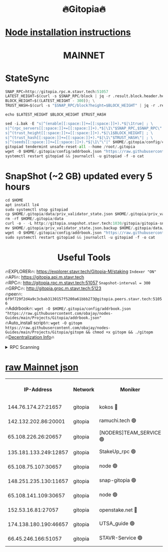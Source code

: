 <h1 align="center"> 🔥Gitopia🔥</h1>

[Node installation instructions](https://github.com/obajay/nodes-Guides/tree/main/Projects/Gitopia)
=

<h1 align="center"> MAINNET</h1>

# StateSync
```python
SNAP_RPC=http://gitopia.rpc.m.stavr.tech:51057
LATEST_HEIGHT=$(curl -s $SNAP_RPC/block | jq -r .result.block.header.height); \
BLOCK_HEIGHT=$((LATEST_HEIGHT - 300)); \
TRUST_HASH=$(curl -s "$SNAP_RPC/block?height=$BLOCK_HEIGHT" | jq -r .result.block_id.hash)

echo $LATEST_HEIGHT $BLOCK_HEIGHT $TRUST_HASH

sed -i.bak -E "s|^(enable[[:space:]]+=[[:space:]]+).*$|\1true| ; \
s|^(rpc_servers[[:space:]]+=[[:space:]]+).*$|\1\"$SNAP_RPC,$SNAP_RPC\"| ; \
s|^(trust_height[[:space:]]+=[[:space:]]+).*$|\1$BLOCK_HEIGHT| ; \
s|^(trust_hash[[:space:]]+=[[:space:]]+).*$|\1\"$TRUST_HASH\"| ; \
s|^(seeds[[:space:]]+=[[:space:]]+).*$|\1\"\"|" $HOME/.gitopia/config/config.toml
gitopiad tendermint unsafe-reset-all --home /root/.gitopia
wget -O $HOME/.gitopia/config/addrbook.json "https://raw.githubusercontent.com/obajay/nodes-Guides/main/Projects/Gitopia/addrbook.json"
systemctl restart gitopiad && journalctl -u gitopiad -f -o cat
```
# SnapShot (~2 GB) updated every 5 hours
```python
cd $HOME
apt install lz4
sudo systemctl stop gitopiad
cp $HOME/.gitopia/data/priv_validator_state.json $HOME/.gitopia/priv_validator_state.json.backup
rm -rf $HOME/.gitopia/data
curl -o - -L http://gitopia.snapshot.stavr.tech:1030/gitopia/gitopia-snap.tar.lz4 | lz4 -c -d - | tar -x -C $HOME/.gitopia --strip-components 2
mv $HOME/.gitopia/priv_validator_state.json.backup $HOME/.gitopia/data/priv_validator_state.json
wget -O $HOME/.gitopia/config/addrbook.json "https://raw.githubusercontent.com/obajay/nodes-Guides/main/Projects/Gitopia/addrbook.json"
sudo systemctl restart gitopiad && journalctl -u gitopiad -f -o cat
```
 <h1 align="center"> Useful Tools</h1>

🔥EXPLORER🔥:      https://explorer.stavr.tech/Gitopia-M/staking  `Indexer "ON"` \
🔥API🔥: 			 		 https://gitopia.api.m.stavr.tech \
🔥RPC🔥:           http://gitopia.rpc.m.stavr.tech:51057              `Snapshot-interval = 300` \
🔥GRPC🔥:          http://gitopia.grpc.m.stavr.tech:5123 \
🔥peer🔥:					 `6f9f729f2d4a9c3cbab3130157f5200a61bbb273@gitopia.peers.stavr.tech:51056` \
🔥Addrbook🔥:    ```wget -O $HOME/.gitopia/config/addrbook.json "https://raw.githubusercontent.com/obajay/nodes-Guides/main/Projects/Gitopia/addrbook.json"``` \
🔥Auto_install script🔥: ```wget -O gitopm https://raw.githubusercontent.com/obajay/nodes-Guides/main/Projects/Gitopia/gitopm && chmod +x gitopm && ./gitopm``` \
🔥[Decentralization Info](https://github.com/obajay/StateSync-snapshots/tree/main/Projects/Gitopia/Decentralization)🔥

<details>
<summary>RPC Scanning</summary>

<h2 align="center"> We scan nodes in real time every 4 hours. And we provide the final result of RPC endpoints.
We cannot influence the operation of these nodes in any way. </h2>


```python
If Voting Power is higher than 0 --> then the Node is a validator of the network and may be subject to attack and be a potential threat to the chain.
```
```python
We marked such validators with a red symbol
```

</details>

[raw Mainnet json](https://rpc-check.gitopm.stavr.tech/gitopm/rpc-gitopm-result.json)
=

<table><tr><th>IP-Address</th><th>Network</th><th>Moniker</th><th>Latest Block Height</th><th>Earliest Block Height</th><th>Catching Up</th><th>Tx Index</th><th>Voting Power</th><th>Scan Time</th></tr><tr><td>144.76.174.27:21657</td><td>gitopia</td><td>kokos 🔴</td><td>11407371</td><td>6071990</td><td>False</td><td>off</td><td>936374</td><td>2023-12-29T13:59:07.957925916UTC</td></tr><tr><td>142.132.202.86:20001</td><td>gitopia</td><td>ramuchi.tech 🟢</td><td>11407369</td><td>6548337</td><td>False</td><td>on</td><td>0</td><td>2023-12-29T13:59:05.264976289UTC</td></tr><tr><td>65.108.226.26:20657</td><td>gitopia</td><td>[NODERS]TEAM_SERVICE 🟢</td><td>11407378</td><td>6846001</td><td>False</td><td>on</td><td>0</td><td>2023-12-29T13:59:25.097422970UTC</td></tr><tr><td>135.181.133.249:12857</td><td>gitopia</td><td>StakeUp_rpc 🟢</td><td>11407369</td><td>8010001</td><td>False</td><td>on</td><td>0</td><td>2023-12-29T13:59:05.602387852UTC</td></tr><tr><td>65.108.75.107:30657</td><td>gitopia</td><td>node 🟢</td><td>11407375</td><td>8802845</td><td>False</td><td>on</td><td>0</td><td>2023-12-29T13:59:16.452240645UTC</td></tr><tr><td>148.251.235.130:11657</td><td>gitopia</td><td>snap-gitopia 🟢</td><td>11407369</td><td>9516001</td><td>False</td><td>on</td><td>0</td><td>2023-12-29T13:59:04.982569435UTC</td></tr><tr><td>65.108.141.109:30657</td><td>gitopia</td><td>node 🟢</td><td>11407369</td><td>10145845</td><td>False</td><td>on</td><td>0</td><td>2023-12-29T13:59:04.744095422UTC</td></tr><tr><td>152.53.16.81:27057</td><td>gitopia</td><td>openstake.net 🔴</td><td>11407348</td><td>10455001</td><td>False</td><td>off</td><td>11150</td><td>2023-12-29T13:58:30.339380454UTC</td></tr><tr><td>174.138.180.190:46657</td><td>gitopia</td><td>UTSA_guide 🟢</td><td>11407355</td><td>11194706</td><td>False</td><td>on</td><td>0</td><td>2023-12-29T13:58:43.262398453UTC</td></tr><tr><td>66.45.246.166:51057</td><td>gitopia</td><td>STAVR-Service 🟢</td><td>11407360</td><td>11394001</td><td>False</td><td>on</td><td>0</td><td>2023-12-29T13:58:50.022015054UTC</td></tr></table>
